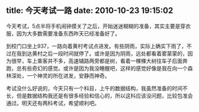 title: 今天考试一路
date: 2010-10-23 19:15:02
---

今天考试，5点半将手机闹钟摸关了之后，开始迷迷糊糊的准备，其实主要是穿衣服，因为大多数需要准备东西昨天已经准备好了。

到校门口坐上937，一路向着黄村考试点进发。有些阴雨，实际上确实下雨了，不过在我到达黄村之后一段时间就停了。或许是因为阴雨，远处都看着雾蒙蒙的，因为很早，车上乘客并不多，高速辅路两旁都是树，看着一棵棵大树往车子后面奔跑，总有些奇幻的感觉。或许是因为我没睡醒吧，这样的感觉好像是我在向一个森林深处，一个神灵的所在进发，安静而神奇。

考试没什么好说的，今天只有一个科目，上午的数据结构，我虽然准备的时间不长，但是数据结构我还是有很多经验和信心的，所以这科应该没问题，比较包准会通过。明天还有两科考试，希望顺利吧。